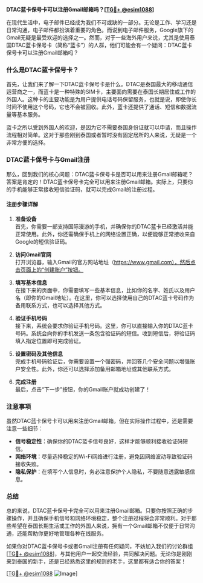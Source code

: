 **DTAC蓝卡保号卡可以注册Gmail邮箱吗？[[TG💪+ @esim1088](https://t.me/s/esim1088)]**

在现代生活中，电子邮件已经成为我们不可或缺的一部分。无论是工作、学习还是日常沟通，电子邮件都扮演着重要的角色。而说到电子邮件服务，Google旗下的Gmail无疑是最受欢迎的选择之一。然而，对于一些海外用户来说，尤其是使用泰国DTAC蓝卡保号卡（简称“蓝卡”）的人群，他们可能会有一个疑问：DTAC蓝卡保号卡可以注册Gmail邮箱吗？

### 什么是DTAC蓝卡保号卡？

首先，让我们来了解一下DTAC蓝卡保号卡是什么。DTAC是泰国最大的移动通信运营商之一，而蓝卡是一种特殊的SIM卡，主要面向需要在泰国长期居住或工作的外国人。这种卡的主要功能是为用户提供电话号码保留服务，也就是说，即使你长时间不使用这个号码，它也不会被回收。此外，蓝卡还提供了通话、短信和数据流量等基本服务。

蓝卡之所以受到外国人的欢迎，是因为它不需要泰国身份证就可以申请，而且操作流程相对简单。这对于那些刚到泰国或者暂时没有固定居所的人来说，无疑是一个非常方便的选择。

### DTAC蓝卡保号卡与Gmail注册

那么，回到我们的核心问题：DTAC蓝卡保号卡是否可以用来注册Gmail邮箱呢？答案是肯定的！DTAC蓝卡保号卡完全可以用来注册Gmail邮箱。实际上，只要你的手机能够正常接收短信验证码，就可以完成Gmail的注册过程。

#### 注册步骤详解

1. **准备设备**  
   首先，你需要一部支持国际漫游的手机，并确保你的DTAC蓝卡已经激活并能正常使用。此外，你还需确保手机上的网络设置正确，以便能够正常接收来自Google的短信验证码。

2. **访问Gmail官网**  
   打开浏览器，输入Gmail的官方网站地址（https://www.gmail.com），然后点击页面上的“创建账户”按钮。

3. **填写基本信息**  
   在接下来的页面中，你需要填写一些基本信息，比如你的名字、姓氏以及用户名（即你的Gmail地址）。在这里，你可以选择使用自己的DTAC蓝卡号码作为备用联系方式，也可以选择其他方式。

4. **验证手机号码**  
   接下来，系统会要求你验证手机号码。这里，你可以直接输入你的DTAC蓝卡号码。系统会向你的手机发送一条包含验证码的短信。收到短信后，将验证码填入指定位置即可完成验证。

5. **设置密码及其他信息**  
   完成手机号码验证后，你需要设置一个强密码，并回答几个安全问题以增强账户安全性。此外，你还可以选择添加备用邮箱地址或其他联系方式。

6. **完成注册**  
   最后，点击“下一步”按钮，你的Gmail账户就成功创建了！

### 注意事项

虽然DTAC蓝卡保号卡可以用来注册Gmail邮箱，但在实际操作过程中，还是需要注意一些细节：

- **信号稳定性**：确保你的DTAC蓝卡信号良好，这样才能够顺利接收验证码短信。
- **网络环境**：尽量选择稳定的Wi-Fi网络进行注册，避免因网络波动导致验证码接收失败。
- **隐私保护**：在填写个人信息时，务必注意保护个人隐私，不要随意透露敏感信息。

### 总结

总的来说，DTAC蓝卡保号卡完全可以用来注册Gmail邮箱。只要你按照正确的步骤操作，并且确保手机信号和网络环境稳定，整个注册过程将会非常顺利。对于那些希望在泰国长期生活或工作的外国人来说，拥有一个Gmail邮箱不仅便于日常沟通，还能帮助你更好地管理各种在线服务。

如果你对DTAC蓝卡保号卡或者Gmail注册有任何疑问，不妨加入我们的讨论群组[[TG💪+ @esim1088](https://t.me/s/esim1088)]，与其他用户一起交流经验，共同解决问题。无论你是刚刚来到泰国的新手，还是已经熟悉这里的规则的老手，这里都有适合你的答案！

[[TG💪+ @esim1088](https://t.me/s/esim1088) ![Image](https://i.postimg.cc/4NQfJmqS/Snipaste-2025-05-13-00-14-12.png)]